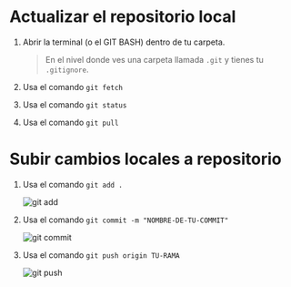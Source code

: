# Actualizar el repositorio local

1. Abrir la terminal (o el GIT BASH) dentro de tu carpeta.

    > En el nivel donde ves una carpeta llamada `.git` y tienes tu `.gitignore`.

2. Usa el comando `git fetch`

3. Usa el comando `git status`

4. Usa el comando `git pull`

# Subir cambios locales a repositorio

1. Usa el comando `git add .`

    ![git add](git/assets/gitAdd.png)

2. Usa el comando `git commit -m "NOMBRE-DE-TU-COMMIT"`

    ![git commit](git/assets/gitCommit.png)

3. Usa el comando `git push origin TU-RAMA`

    ![git push](git/assets/gitPush.png)